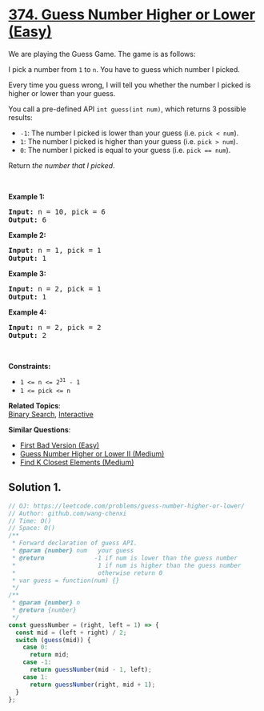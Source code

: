 # [374. Guess Number Higher or Lower (Easy)](https://leetcode.com/problems/guess-number-higher-or-lower/)

<p>We are playing the Guess Game. The game is as follows:</p>

<p>I pick a number from <code>1</code> to <code>n</code>. You have to guess which number I picked.</p>

<p>Every time you guess wrong, I will tell you whether the number I picked is higher or lower than your guess.</p>

<p>You call a pre-defined API <code>int guess(int num)</code>, which returns 3 possible results:</p>

<ul>
	<li><code>-1</code>: The number I picked is lower than your guess (i.e. <code>pick &lt; num</code>).</li>
	<li><code>1</code>: The number I picked is higher than your guess (i.e. <code>pick &gt; num</code>).</li>
	<li><code>0</code>: The number I picked is equal to your guess (i.e. <code>pick == num</code>).</li>
</ul>

<p>Return <em>the number that I picked</em>.</p>

<p>&nbsp;</p>
<p><strong>Example 1:</strong></p>
<pre><strong>Input:</strong> n = 10, pick = 6
<strong>Output:</strong> 6
</pre><p><strong>Example 2:</strong></p>
<pre><strong>Input:</strong> n = 1, pick = 1
<strong>Output:</strong> 1
</pre><p><strong>Example 3:</strong></p>
<pre><strong>Input:</strong> n = 2, pick = 1
<strong>Output:</strong> 1
</pre><p><strong>Example 4:</strong></p>
<pre><strong>Input:</strong> n = 2, pick = 2
<strong>Output:</strong> 2
</pre>
<p>&nbsp;</p>
<p><strong>Constraints:</strong></p>

<ul>
	<li><code>1 &lt;= n &lt;= 2<sup>31</sup> - 1</code></li>
	<li><code>1 &lt;= pick &lt;= n</code></li>
</ul>

**Related Topics**:  
[Binary Search](https://leetcode.com/tag/binary-search/), [Interactive](https://leetcode.com/tag/interactive/)

**Similar Questions**:

- [First Bad Version (Easy)](https://leetcode.com/problems/first-bad-version/)
- [Guess Number Higher or Lower II (Medium)](https://leetcode.com/problems/guess-number-higher-or-lower-ii/)
- [Find K Closest Elements (Medium)](https://leetcode.com/problems/find-k-closest-elements/)

## Solution 1.

```js
// OJ: https://leetcode.com/problems/guess-number-higher-or-lower/
// Author: github.com/wang-chenxi
// Time: O()
// Space: O()
/**
 * Forward declaration of guess API.
 * @param {number} num   your guess
 * @return              -1 if num is lower than the guess number
 *                       1 if num is higher than the guess number
 *                       otherwise return 0
 * var guess = function(num) {}
 */
/**
 * @param {number} n
 * @return {number}
 */
const guessNumber = (right, left = 1) => {
  const mid = (left + right) / 2;
  switch (guess(mid)) {
    case 0:
      return mid;
    case -1:
      return guessNumber(mid - 1, left);
    case 1:
      return guessNumber(right, mid + 1);
  }
};
```
